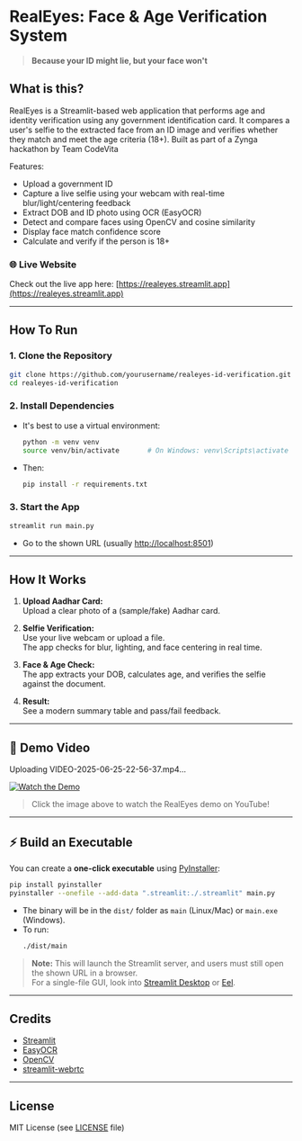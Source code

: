 # RealEyes: Face & Age Verification System

> **Because your ID might lie, but your face won't**

## What is this?
RealEyes is a Streamlit-based web application that performs age and identity verification using any government identification card. It compares a user's selfie to the extracted face from an ID image and verifies whether they match and meet the age criteria (18+). Built as part of a Zynga hackathon by Team CodeVita

Features:
- Upload a government ID
- Capture a live selfie using your webcam with real-time blur/light/centering feedback
- Extract DOB and ID photo using OCR (EasyOCR)
- Detect and compare faces using OpenCV and cosine similarity
- Display face match confidence score
- Calculate and verify if the person is 18+

### 🌐 Live Website  
Check out the live app here: [https://realeyes.streamlit.app](https://realeyes.streamlit.app)  

---

## How To Run

### 1. Clone the Repository

```bash
git clone https://github.com/yourusername/realeyes-id-verification.git
cd realeyes-id-verification
```

### 2. Install Dependencies

- It's best to use a virtual environment:
    ```bash
    python -m venv venv
    source venv/bin/activate       # On Windows: venv\Scripts\activate
    ```
- Then:
    ```bash
    pip install -r requirements.txt
    ```

### 3. Start the App

```bash
streamlit run main.py
```

- Go to the shown URL (usually [http://localhost:8501](http://localhost:8501))

---

## How It Works

1. **Upload Aadhar Card:**  
   Upload a clear photo of a (sample/fake) Aadhar card.

2. **Selfie Verification:**  
   Use your live webcam or upload a file.  
   The app checks for blur, lighting, and face centering in real time.

3. **Face & Age Check:**  
   The app extracts your DOB, calculates age, and verifies the selfie against the document.

4. **Result:**  
   See a modern summary table and pass/fail feedback.
---
## 🎥 Demo Video


Uploading VIDEO-2025-06-25-22-56-37.mp4…


[![Watch the Demo](https://img.youtube.com/vi/PbGk8W_R8uI/0.jpg)](https://youtu.be/PbGk8W_R8uI?si=cO-Fsr4r1U79rf21)

> Click the image above to watch the RealEyes demo on YouTube!

---

## ⚡ Build an Executable 

You can create a **one-click executable** using [PyInstaller](https://pyinstaller.org/):

```bash
pip install pyinstaller
pyinstaller --onefile --add-data ".streamlit:./.streamlit" main.py
```

- The binary will be in the `dist/` folder as `main` (Linux/Mac) or `main.exe` (Windows).
- To run:  
  ```bash
  ./dist/main
  ```

> **Note:** This will launch the Streamlit server, and users must still open the shown URL in a browser.  
> For a single-file GUI, look into [Streamlit Desktop](https://github.com/streamlit/streamlit-desktop) or [Eel](https://github.com/ChrisKnott/Eel).

---

## Credits

- [Streamlit](https://streamlit.io/)
- [EasyOCR](https://github.com/JaidedAI/EasyOCR)
- [OpenCV](https://opencv.org/)
- [streamlit-webrtc](https://github.com/whitphx/streamlit-webrtc)

---

## License

MIT License (see [LICENSE](LICENSE) file)
